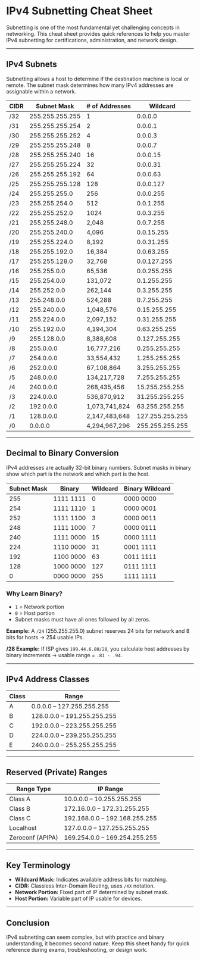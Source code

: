 # IPv4 Subnetting Cheat Sheet

Subnetting is one of the most fundamental yet challenging concepts in networking. This cheat sheet provides quick references to help you master IPv4 subnetting for certifications, administration, and network design.

---

## IPv4 Subnets

Subnetting allows a host to determine if the destination machine is local or remote. The subnet mask determines how many IPv4 addresses are assignable within a network.

| CIDR | Subnet Mask     | # of Addresses | Wildcard        |
| ---- | --------------- | -------------- | --------------- |
| /32  | 255.255.255.255 | 1              | 0.0.0.0         |
| /31  | 255.255.255.254 | 2              | 0.0.0.1         |
| /30  | 255.255.255.252 | 4              | 0.0.0.3         |
| /29  | 255.255.255.248 | 8              | 0.0.0.7         |
| /28  | 255.255.255.240 | 16             | 0.0.0.15        |
| /27  | 255.255.255.224 | 32             | 0.0.0.31        |
| /26  | 255.255.255.192 | 64             | 0.0.0.63        |
| /25  | 255.255.255.128 | 128            | 0.0.0.127       |
| /24  | 255.255.255.0   | 256            | 0.0.0.255       |
| /23  | 255.255.254.0   | 512            | 0.0.1.255       |
| /22  | 255.255.252.0   | 1024           | 0.0.3.255       |
| /21  | 255.255.248.0   | 2,048          | 0.0.7.255       |
| /20  | 255.255.240.0   | 4,096          | 0.0.15.255      |
| /19  | 255.255.224.0   | 8,192          | 0.0.31.255      |
| /18  | 255.255.192.0   | 16,384         | 0.0.63.255      |
| /17  | 255.255.128.0   | 32,768         | 0.0.127.255     |
| /16  | 255.255.0.0     | 65,536         | 0.0.255.255     |
| /15  | 255.254.0.0     | 131,072        | 0.1.255.255     |
| /14  | 255.252.0.0     | 262,144        | 0.3.255.255     |
| /13  | 255.248.0.0     | 524,288        | 0.7.255.255     |
| /12  | 255.240.0.0     | 1,048,576      | 0.15.255.255    |
| /11  | 255.224.0.0     | 2,097,152      | 0.31.255.255    |
| /10  | 255.192.0.0     | 4,194,304      | 0.63.255.255    |
| /9   | 255.128.0.0     | 8,388,608      | 0.127.255.255   |
| /8   | 255.0.0.0       | 16,777,216     | 0.255.255.255   |
| /7   | 254.0.0.0       | 33,554,432     | 1.255.255.255   |
| /6   | 252.0.0.0       | 67,108,864     | 3.255.255.255   |
| /5   | 248.0.0.0       | 134,217,728    | 7.255.255.255   |
| /4   | 240.0.0.0       | 268,435,456    | 15.255.255.255  |
| /3   | 224.0.0.0       | 536,870,912    | 31.255.255.255  |
| /2   | 192.0.0.0       | 1,073,741,824  | 63.255.255.255  |
| /1   | 128.0.0.0       | 2,147,483,648  | 127.255.255.255 |
| /0   | 0.0.0.0         | 4,294,967,296  | 255.255.255.255 |

---

## Decimal to Binary Conversion

IPv4 addresses are actually 32-bit binary numbers. Subnet masks in binary show which part is the network and which part is the host.

| Subnet Mask | Binary    | Wildcard | Binary Wildcard |
| ----------- | --------- | -------- | --------------- |
| 255         | 1111 1111 | 0        | 0000 0000       |
| 254         | 1111 1110 | 1        | 0000 0001       |
| 252         | 1111 1100 | 3        | 0000 0011       |
| 248         | 1111 1000 | 7        | 0000 0111       |
| 240         | 1111 0000 | 15       | 0000 1111       |
| 224         | 1110 0000 | 31       | 0001 1111       |
| 192         | 1100 0000 | 63       | 0011 1111       |
| 128         | 1000 0000 | 127      | 0111 1111       |
| 0           | 0000 0000 | 255      | 1111 1111       |

### Why Learn Binary?

- `1` = Network portion
- `0` = Host portion
- Subnet masks must have all ones followed by all zeros.

**Example:** A `/24` (255.255.255.0) subnet reserves 24 bits for network and 8 bits for hosts → 254 usable IPs.

**/28 Example:** If ISP gives `199.44.6.80/28`, you calculate host addresses by binary increments → usable range = `.81 - .94`.

---

## IPv4 Address Classes

| Class | Range                       |
| ----- | --------------------------- |
| A     | 0.0.0.0 – 127.255.255.255   |
| B     | 128.0.0.0 – 191.255.255.255 |
| C     | 192.0.0.0 – 223.255.255.255 |
| D     | 224.0.0.0 – 239.255.255.255 |
| E     | 240.0.0.0 – 255.255.255.255 |

---

## Reserved (Private) Ranges

| Range Type       | IP Range                      |
| ---------------- | ----------------------------- |
| Class A          | 10.0.0.0 – 10.255.255.255     |
| Class B          | 172.16.0.0 – 172.31.255.255   |
| Class C          | 192.168.0.0 – 192.168.255.255 |
| Localhost        | 127.0.0.0 – 127.255.255.255   |
| Zeroconf (APIPA) | 169.254.0.0 – 169.254.255.255 |

---

## Key Terminology

- **Wildcard Mask:** Indicates available address bits for matching.
- **CIDR:** Classless Inter-Domain Routing, uses `/XX` notation.
- **Network Portion:** Fixed part of IP determined by subnet mask.
- **Host Portion:** Variable part of IP usable for devices.

---

## Conclusion

IPv4 subnetting can seem complex, but with practice and binary understanding, it becomes second nature. Keep this sheet handy for quick reference during exams, troubleshooting, or design work.
